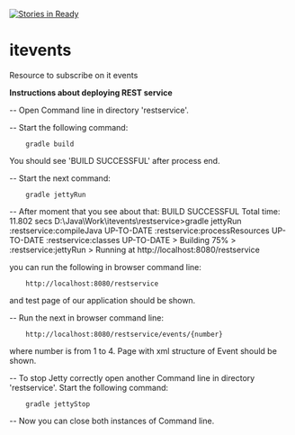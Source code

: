[![Stories in Ready](https://badge.waffle.io/JuniorsJava/itevents.png?label=ready&title=Ready)](https://waffle.io/JuniorsJava/itevents)
# itevents

Resource to subscribe on it events 

<b>Instructions about deploying REST service</b>

-- Open Command line in directory 'restservice'.

-- Start the following command: 
        
        gradle build

You should see 'BUILD SUCCESSFUL' after process end.

-- Start the next command: 
        
        gradle jettyRun

-- After moment that you see about that:
        BUILD SUCCESSFUL
        Total time: 11.802 secs
        D:\Java\Work\itevents\restservice>gradle jettyRun
        :restservice:compileJava UP-TO-DATE
        :restservice:processResources UP-TO-DATE
        :restservice:classes UP-TO-DATE
        > Building 75% > :restservice:jettyRun > Running at http://localhost:8080/restservice

you can run the following in browser command line:

        http://localhost:8080/restservice
        
and test page of our application should be shown.

-- Run the next in browser command line:

        http://localhost:8080/restservice/events/{number}
        
where number is from 1 to 4.
Page with xml structure of Event should be shown.

-- To stop Jetty correctly open another Command line in directory 'restservice'.
Start the following command: 
        
        gradle jettyStop
        
-- Now you can close both instances of Command line.

